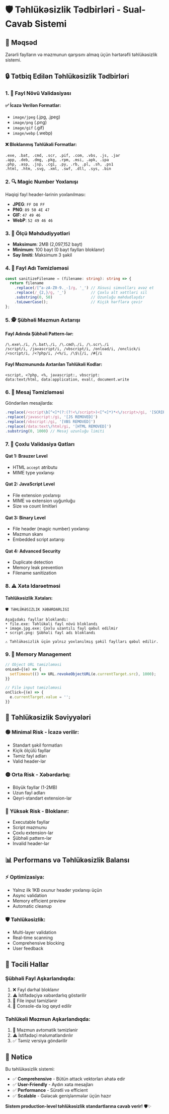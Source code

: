 # 🛡️ Təhlükəsizlik Tədbirləri - Sual-Cavab Sistemi

## 🎯 Məqsəd
Zərərli faylların və məzmunun qarşısını almaq üçün hərtərəfli təhlükəsizlik sistemi.

## 🔒 Tətbiq Edilən Təhlükəsizlik Tədbirləri

### 1. 📂 **Fayl Növü Validasiyası**

#### ✅ **İcazə Verilən Formatlar:**
- `image/jpeg` (.jpg, .jpeg)
- `image/png` (.png)
- `image/gif` (.gif)
- `image/webp` (.webp)

#### ❌ **Bloklanmış Təhlükəli Formatlar:**
```
.exe, .bat, .cmd, .scr, .pif, .com, .vbs, .js, .jar
.app, .deb, .dmg, .pkg, .rpm, .msi, .apk, .ipa
.php, .asp, .jsp, .cgi, .py, .rb, .pl, .sh, .ps1
.html, .htm, .svg, .xml, .swf, .dll, .sys, .bin
```

### 2. 🔍 **Magic Number Yoxlanışı**
Həqiqi fayl header-lərinin yoxlanılması:
- **JPEG**: `FF D8 FF`
- **PNG**: `89 50 4E 47`
- **GIF**: `47 49 46`
- **WebP**: `52 49 46 46`

### 3. 📏 **Ölçü Məhdudiyyətləri**
- **Maksimum**: 2MB (2,097,152 bayt)
- **Minimum**: 100 bayt (0 bayt faylları bloklanır)
- **Say limiti**: Maksimum 3 şəkil

### 4. 🧹 **Fayl Adı Təmizləməsi**
```typescript
const sanitizeFilename = (filename: string): string => {
  return filename
    .replace(/[^a-zA-Z0-9._-]/g, '_') // Xüsusi simvolları əvəz et
    .replace(/_{2,}/g, '_')           // Çoxlu alt xəttləri sil
    .substring(0, 50)                 // Uzunluğu məhdudlaşdır
    .toLowerCase();                   // Kiçik hərflərə çevir
};
```

### 5. 🕵️ **Şübhəli Məzmun Axtarışı**

#### Fayl Adında Şübhəli Pattern-lər:
```regex
/\.exe\./i, /\.bat\./i, /\.cmd\./i, /\.scr\./i
/script/i, /javascript/i, /vbscript/i, /onload/i, /onclick/i
/<script/i, /<?php/i, /<%/i, /\$\{/i, /#{/i
```

#### Fayl Məzmununda Axtarılan Təhlükəli Kodlar:
```
<script, <?php, <%, javascript:, vbscript:
data:text/html, data:application, eval(, document.write
```

### 6. 💬 **Mesaj Təmizləməsi**
Göndərilən mesajlarda:
```typescript
.replace(/<script\b[^<]*(?:(?!<\/script>)<[^<]*)*<\/script>/gi, '[SCRIPT REMOVED]')
.replace(/javascript:/gi, '[JS REMOVED]')
.replace(/vbscript:/gi, '[VBS REMOVED]')
.replace(/data:text\/html/gi, '[HTML REMOVED]')
.substring(0, 1000) // Mesaj uzunluğu limiti
```

### 7. 🔄 **Çoxlu Validasiya Qatları**

#### **Qat 1**: Brauzer Level
- HTML `accept` atributu
- MIME type yoxlanışı

#### **Qat 2**: JavaScript Level  
- File extension yoxlanışı
- MIME və extension uyğunluğu
- Size və count limitləri

#### **Qat 3**: Binary Level
- File header (magic number) yoxlanışı
- Məzmun skanı
- Embedded script axtarışı

#### **Qat 4**: Advanced Security
- Duplicate detection
- Memory leak prevention
- Filename sanitization

### 8. ⚠️ **Xəta Idarəetməsi**

#### Təhlükəsizlik Xətaları:
```
🛡️ TƏHLÜKƏSIZLIK XƏBƏRDARLIGI

Aşağıdakı fayllar bloklandı:
• file.exe: Təhlükəli fayl növü bloklandı
• image.jpg.exe: Çoxlu uzantılı fayl qəbul edilmir
• script.png: Şübhəli fayl adı bloklandı

⚠️ Təhlükəsizlik üçün yalnız yoxlanılmış şəkil faylları qəbul edilir.
```

### 9. 🧼 **Memory Management**
```typescript
// Object URL təmizləməsi
onLoad={(e) => {
  setTimeout(() => URL.revokeObjectURL(e.currentTarget.src), 1000);
}}

// File input təmizləməsi
onClick={(e) => {
  e.currentTarget.value = '';
}}
```

## 🔐 **Təhlükəsizlik Səviyyələri**

### 🟢 **Minimal Risk** - İcazə verilir:
- Standart şəkil formatları
- Kiçik ölçülü fayllar
- Təmiz fayl adları
- Valid header-lər

### 🟡 **Orta Risk** - Xəbərdarlıq:
- Böyük fayllar (1-2MB)
- Uzun fayl adları
- Qeyri-standart extension-lar

### 🔴 **Yüksək Risk** - Bloklanır:
- Executable fayllar
- Script məzmunu
- Çoxlu extension-lar
- Şübhəli pattern-lər
- Invalid header-lər

## 📊 **Performans və Təhlükəsizlik Balansı**

### ⚡ **Optimizasiya:**
- Yalnız ilk 1KB oxunur header yoxlanışı üçün
- Async validation
- Memory efficient preview
- Automatic cleanup

### 🛡️ **Təhlükəsizlik:**
- Multi-layer validation
- Real-time scanning
- Comprehensive blocking
- User feedback

## 🚨 **Təcili Hallar**

### Şübhəli Fayl Aşkarlandıqda:
1. ❌ Fayl dərhal bloklanır
2. ⚠️ İstifadəçiyə xəbərdarlıq göstərilir
3. 🧹 File input təmizlənir
4. 📝 Console-da log qeyd edilir

### Təhlükəli Məzmun Aşkarlandıqda:
1. 🧹 Məzmun avtomatik təmizlənir
2. ⚠️ İstifadəçi məlumatlandırılır
3. ✅ Təmiz versiya göndərilir

## 🎯 **Nəticə**

Bu təhlükəsizlik sistemi:
- ✅ **Comprehensive** - Bütün attack vektorları əhatə edir
- ✅ **User-Friendly** - Aydın xəta mesajları
- ✅ **Performance** - Sürətli və efficient
- ✅ **Scalable** - Gələcək genişlənmələr üçün hazır

**Sistem production-level təhlükəsizlik standartlarına cavab verir!** 🛡️✨